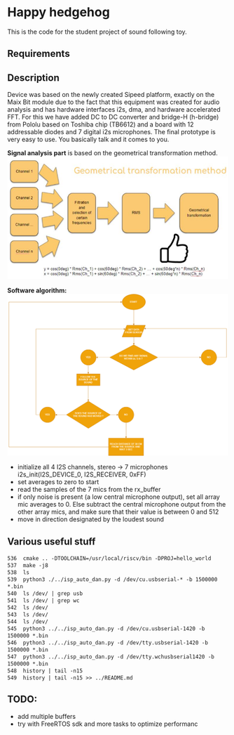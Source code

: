 # Happy hedgehog  
This is the code for the student project of sound following toy. 

## Requirements
## Description
Device was based on the newly created Sipeed platform, exactly on the Maix Bit
module due to the fact that this equipment was created for audio analysis and has
hardware interfaces i2s, dma, and hardware accelerated FFT. For this we have
added DC to DC converter and bridge-H (h-bridge) from Pololu based on Toshiba
chip (TB6612) and a board with 12 addressable diodes and 7 digital i2s
microphones. The final prototype is very easy to use. You basically talk and it comes to you.

**Signal analysis part** is based on the geometrical transformation method. 
![Method](/images/method.png)

**Software algorithm:**
![Algorithm](/images/algorithm.png)
- initialize all 4 I2S channels, stereo -> 7 microphones
i2s_init(I2S_DEVICE_0, I2S_RECEIVER, 0xFF)
- set averages to zero to start
- read the samples of the 7 mics from the rx_buffer
- if only noise is present (a low central microphone output), set all array mic averages to 0. Else subtract the central microphone output from the other array mics, and make sure that their value is between 0 and 512
- move in direction designated by the loudest sound

## Various useful stuff
  ```535  mkdir build && cd build
  536  cmake .. -DTOOLCHAIN=/usr/local/riscv/bin -DPROJ=hello_world
  537  make -j8
  538  ls
  539  python3 ./../isp_auto_dan.py -d /dev/cu.usbserial-* -b 1500000 *.bin
  540  ls /dev/ | grep usb
  541  ls /dev/ | grep wc
  542  ls /dev/
  543  ls /dev/
  544  ls /dev/
  545  python3 ../../isp_auto_dan.py -d /dev/cu.usbserial-1420 -b 1500000 *.bin
  546  python3 ../../isp_auto_dan.py -d /dev/tty.usbserial-1420 -b 1500000 *.bin
  547  python3 ../../isp_auto_dan.py -d /dev/tty.wchusbserial1420 -b 1500000 *.bin
  548  history | tail -n15
  549  history | tail -n15 >> ../README.md
  
  ```
## TODO:
- add multiple buffers
- try with FreeRTOS sdk and more tasks to optimize performanc
